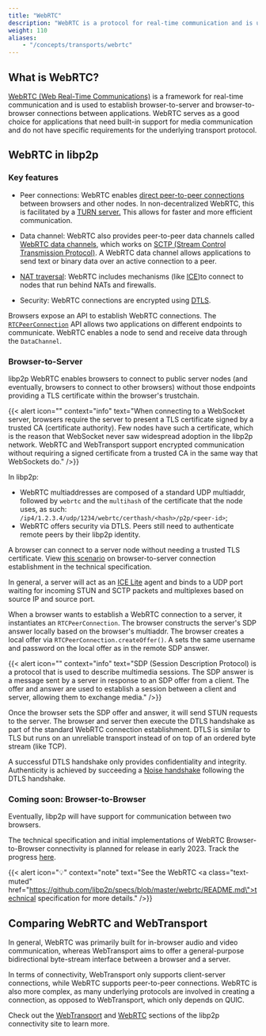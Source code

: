 ```yaml
---
title: "WebRTC"
description: "WebRTC is a protocol for real-time communication and is used to establish connections between browsers and other nodes."
weight: 110
aliases:
    - "/concepts/transports/webrtc"
---
```


## What is WebRTC?

[WebRTC (Web Real-Time Communications)](https://webrtc.org/) is a framework for real-time
communication and is used to establish browser-to-server and browser-to-browser connections
between applications. WebRTC serves as a good choice for applications that need built-in support
for media communication and do not have specific requirements for the underlying transport
protocol.

## WebRTC in libp2p

### Key features

- Peer connections: WebRTC enables [direct peer-to-peer connections](https://webrtc.org/getting-started/peer-connections)
  between browsers and other nodes.
  In non-decentralized WebRTC, this is facilitated by a [TURN server.](https://webrtc.org/getting-started/turn-server)
  This allows for faster and more efficient communication.

- Data channel: WebRTC also provides peer-to-peer data channels called
  [WebRTC data channels](https://developer.mozilla.org/en-US/docs/Games/Techniques/WebRTC_data_channels),
  which works on
  [SCTP (Stream Control Transmission Protocol)](https://en.wikipedia.org/wiki/Stream_Control_Transmission_Protocol).
  A WebRTC data channel allows applications to send text or binary data over an active connection to a peer.

- [NAT traversal](../nat/overview): WebRTC includes mechanisms (like
  [ICE](https://datatracker.ietf.org/doc/rfc5245/))to connect to nodes that run behind
  NATs and firewalls.

- Security: WebRTC connections are encrypted using
  [DTLS](https://en.wikipedia.org/wiki/Datagram_Transport_Layer_Security).

Browsers expose an API to establish WebRTC connections. The
[`RTCPeerConnection`](https://developer.mozilla.org/en-US/docs/Web/API/RTCPeerConnection/RTCPeerConnection)
API allows two applications on different endpoints to communicate. WebRTC enables
a node to send and receive data through the `DataChannel`.

### Browser-to-Server

libp2p WebRTC enables browsers to connect to public server nodes (and eventually,
browsers to connect to other browsers) without those endpoints providing a TLS
certificate within the browser's trustchain.

{{< alert icon="" context="info" text="When connecting to a WebSocket server, browsers require the server to present a TLS certificate signed by a trusted CA (certificate authority). Few nodes have such a certificate, which is the reason that WebSocket never saw widespread adoption in the libp2p network. WebRTC and WebTransport support encrypted communication without requiring a signed certificate from a trusted CA in the same way that WebSockets do." />}}

In libp2p:

- WebRTC multiaddresses are composed of a standard UDP multiaddr,
  followed by `webrtc` and the `multihash` of the certificate that
  the node uses, as such:
  `/ip4/1.2.3.4/udp/1234/webrtc/certhash/<hash>/p2p/<peer-id>`;
- WebRTC offers security via DTLS. Peers still need to authenticate remote peers
  by their libp2p identity.

A browser can connect to a server node without needing a trusted TLS
certificate. View [this scenario](https://github.com/libp2p/specs/blob/master/webrtc/README.md#browser-to-public-server) on browser-to-server connection establishment
in the technical specification.

In general, a server will act as an [ICE Lite](https://www.rfc-editor.org/rfc/rfc5245)
agent and binds to a UDP port waiting for incoming STUN and SCTP packets and multiplexes
based on source IP and source port.

When a browser wants to establish a WebRTC connection to a server, it instantiates
an `RTCPeerConnection`. The browser constructs the server's SDP answer locally
based on the browser's multiaddr. The browser creates a local offer via
`RTCPeerConnection.createOffer()`. A sets the same username and password on the
local offer as in the remote SDP answer.

{{< alert icon="" context="info" text="SDP (Session Description Protocol) is a protocol that is used to describe multimedia sessions. The SDP answer is a message sent by a server in response to an SDP offer from a client. The offer and answer are used to establish a session between a client and server, allowing them to exchange media." />}}

Once the browser sets the SDP offer and answer, it will send STUN requests to
the server. The browser and server then execute the DTLS handshake as part of the
standard WebRTC connection establishment. DTLS is similar to TLS but runs on an
unreliable transport instead of on top of an ordered byte stream (like TCP).

A successful DTLS handshake only provides confidentiality and integrity. Authenticity
is achieved by succeeding a [Noise handshake](../secure-comm/noise) following
the DTLS handshake.

<!-- TO ADD DIAGRAM -->

### Coming soon: Browser-to-Browser

Eventually, libp2p will have support for communication between two
browsers.

The technical specification and initial implementations of WebRTC
Browser-to-Browser connectivity is planned for release in early 2023.
Track the progress [here](https://github.com/libp2p/specs/issues/475).

<!-- TO ADD DIAGRAM -->

{{< alert icon="💡" context="note" text="See the WebRTC <a class=\"text-muted\" href=\"https://github.com/libp2p/specs/blob/master/webrtc/README.md\">technical specification</a> for more details." />}}

## Comparing WebRTC and WebTransport

In general, WebRTC was primarily built for in-browser audio and video communication,
whereas WebTransport aims to offer a general-purpose bidirectional byte-stream interface
between a browser and a server.

In terms of connectivity, WebTransport only supports client-server connections,
while WebRTC supports peer-to-peer connections. WebRTC is also more complex, as many
underlying protocols are involved in creating a connection, as opposed to WebTransport,
which only depends on QUIC.

Check out the
[WebTransport](https://connectivity.libp2p.io/#webtransport) and
[WebRTC](https://connectivity.libp2p.io/#webrtc) sections of the libp2p
connectivity site to learn more.
